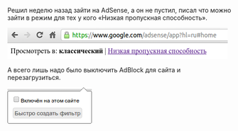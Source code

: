 Решил неделю назад зайти на AdSense, а он не пустил, писал что можно зайти в
режим для тех у кого «Низкая пропускная способность».

![Низкая пропускная способность.](image/1.png)

А всего лишь надо было выключить AdBlock для сайта и перезагрузиться.

![Отключение AdBlock.](image/2.png)
